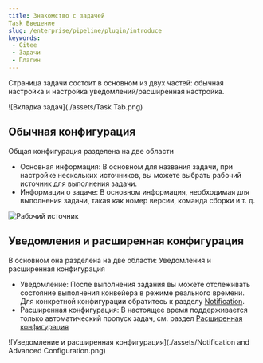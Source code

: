 ```yaml
---
title: Знакомство с задачей
Task Введение
slug: /enterprise/pipeline/plugin/introduce
keywords:
 - Gitee
 - Задачи
 - Плагин
---
```


Страница задачи состоит в основном из двух частей: обычная настройка и настройка уведомлений/расширенная настройка.

![Вкладка задач](./assets/Task Tab.png)

## Обычная конфигурация

Общая конфигурация разделена на две области

- Основная информация: В основном для названия задачи, при настройке нескольких источников, вы можете выбрать рабочий источник для выполнения задачи.
- Информация о задаче: В основном информация, необходимая для выполнения задачи, такая как номер версии, команда сборки и т. д.

![Рабочий источник](./assets/work-source.png)

## Уведомления и расширенная конфигурация

В основном она разделена на две области: Уведомления и расширенная конфигурация

- Уведомление: После выполнения задания вы можете отслеживать состояние выполнения конвейера в режиме реального времени. Для конкретной конфигурации обратитесь к разделу [Notification](/enterprise/pipeline/notice).
- Расширенная конфигурация: В настоящее время поддерживается только автоматический пропуск задач, см. раздел [Расширенная конфигурация](/)

![Уведомление и расширенная конфигурация](./assets/Notification and Advanced Configuration.png)